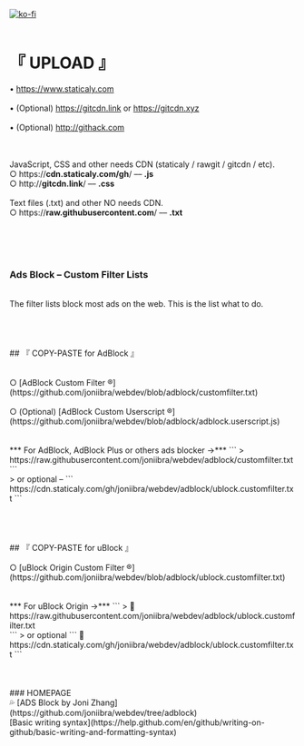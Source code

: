 [![ko-fi](https://upload.wikimedia.org/wikipedia/commons/thumb/e/e7/Instagram_logo_2016.svg/132px-Instagram_logo_2016.svg.png)](https://instagram.com/joniibra)
<br />
<br />
# 『 UPLOAD 』

•  https://www.staticaly.com
<br /><br />•  (Optional) https://gitcdn.link or https://gitcdn.xyz
<br /><br />•  (Optional) http://githack.com
<br /><br /><br />

JavaScript, CSS and other needs CDN (staticaly / rawgit / gitcdn / etc).
<br />
○  https://<b>cdn.staticaly.com/gh</b>/  ––  <b>.js</b>
<br />
○  http://<b>gitcdn.link</b>/  ––  <b>.css</b>
<br /><br />
Text files (.txt) and other NO needs CDN.
<br />
○  https://<b>raw.githubusercontent.com</b>/  ––  <b>.txt</b>
<br /><br /><br /><br /><br />


### Ads Block – Custom Filter Lists
<br />
The filter lists block most ads on the web. This is the list what to do.
<br />
<br />
<br />
<br />
<br />
## 『 COPY-PASTE for AdBlock 』
<br />
<br />
<br />○  [AdBlock Custom Filter ®](https://github.com/joniibra/webdev/blob/adblock/customfilter.txt)
<br /><br />○  (Optional) [AdBlock Custom Userscript ®](https://github.com/joniibra/webdev/blob/adblock/adblock.userscript.js)
<br />
<br />
<br />
***  For AdBlock, AdBlock Plus or others ads blocker →***
```
> https://raw.githubusercontent.com/joniibra/webdev/adblock/customfilter.txt
```
<br />
> or optional – 
```
https://cdn.staticaly.com/gh/joniibra/webdev/adblock/ublock.customfilter.txt
```
<br />
<br />
<br />
<br />
<br />
## 『 COPY-PASTE for uBlock 』
<br />
<br />
○  [uBlock Origin Custom Filter ®](https://github.com/joniibra/webdev/blob/adblock/ublock.customfilter.txt)
<br />
<br />
<br />
***  For uBlock Origin →***
```
> 🍇  https://raw.githubusercontent.com/joniibra/webdev/adblock/ublock.customfilter.txt<br />
```
> or optional 
```
🍇  https://cdn.staticaly.com/gh/joniibra/webdev/adblock/ublock.customfilter.txt
```
<br />
<br />
<br />
<br />
### HOMEPAGE
<br />
💦  [ADS Block by Joni Zhang](https://github.com/joniibra/webdev/tree/adblock)
<br />
[Basic writing syntax](https://help.github.com/en/github/writing-on-github/basic-writing-and-formatting-syntax)
